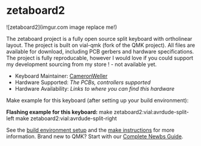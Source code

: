 # zetaboard2

![zetaboard2](imgur.com image replace me!)

The zetaboard project is a fully open source split keyboard with ortholinear layout. The project is built on vial-qmk (fork of the QMK project). All files are available for download, including PCB gerbers and hardware specifications. The project is fully reproducable, however I would love if you could support my development sourcing from my store ! - not available yet. 

* Keyboard Maintainer: [CameronWeller](https://github.com/CameronWeller)
* Hardware Supported: *The PCBs, controllers supported*
* Hardware Availability: *Links to where you can find this hardware*

Make example for this keyboard (after setting up your build environment):

**Flashing example for this keyboard:**
make zetaboard2:vial:avrdude-split-left
make zetaboard2:vial:avrdude-split-right


See the [build environment setup](https://docs.qmk.fm/#/getting_started_build_tools) and the [make instructions](https://docs.qmk.fm/#/getting_started_make_guide) for more information. Brand new to QMK? Start with our [Complete Newbs Guide](https://docs.qmk.fm/#/newbs).
